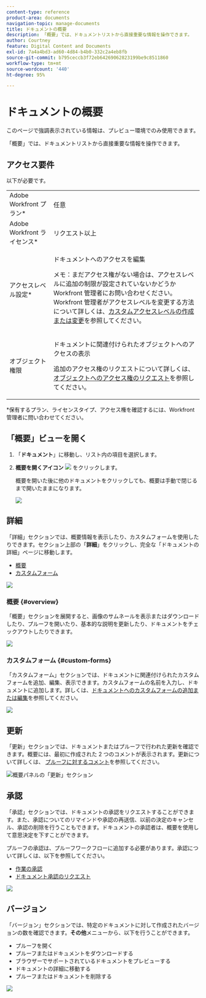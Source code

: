```yaml
---
content-type: reference
product-area: documents
navigation-topic: manage-documents
title: ドキュメントの概要
description: 「概要」では、ドキュメントリストから直接重要な情報を操作できます。
author: Courtney
feature: Digital Content and Documents
exl-id: 7a4a4bd3-ad60-4d84-b4b0-332c2a4eb8fb
source-git-commit: b795ceccb3f72eb64269062823199be9c8511860
workflow-type: tm+mt
source-wordcount: '440'
ht-degree: 95%

---
```


# ドキュメントの概要

<span class="preview">このページで強調表示されている情報は、プレビュー環境でのみ使用できます。</span> <!--and in the Production environment for customers who have opted for the fast release process. For information about fast releases, see [Enable or disable fast releases for your organization](/help/quicksilver/administration-and-setup/set-up-workfront/configure-system-defaults/enable-fast-release-process.md). For information about the current release schedule, see [First Quarter 2024 release overview](/help/quicksilver/product-announcements/product-releases/24-q2-release-activity/24-q2-release-overview.md).-->

「概要」では、ドキュメントリストから直接重要な情報を操作できます。

## アクセス要件

以下が必要です。

<table style="table-layout:auto"> 
 <col> 
 </col> 
 <col> 
 </col> 
 <tbody> 
  <tr> 
   <td role="rowheader">Adobe Workfront プラン*</td> 
   <td> <p> 任意</p> </td> 
  </tr> 
  <tr> 
   <td role="rowheader">Adobe Workfront ライセンス*</td> 
   <td> <p>リクエスト以上</p> </td> 
  </tr> 
  <tr data-mc-conditions=""> 
   <td role="rowheader">アクセスレベル設定*</td> 
   <td> <p>ドキュメントへのアクセスを編集</p> <p>メモ：まだアクセス権がない場合は、アクセスレベルに追加の制限が設定されていないかどうか Workfront 管理者にお問い合わせください。Workfront 管理者がアクセスレベルを変更する方法について詳しくは、<a href="../../administration-and-setup/add-users/configure-and-grant-access/create-modify-access-levels.md" class="MCXref xref">カスタムアクセスレベルの作成または変更</a>を参照してください。</p> </td> 
  </tr> 
  <tr data-mc-conditions=""> 
   <td role="rowheader">オブジェクト権限</td> 
   <td> <p>ドキュメントに関連付けられたオブジェクトへのアクセスの表示</p> <p>追加のアクセス権のリクエストについて詳しくは、<a href="../../workfront-basics/grant-and-request-access-to-objects/request-access.md" class="MCXref xref">オブジェクトへのアクセス権のリクエスト</a>を参照してください。</p> </td> 
  </tr> 
 </tbody> 
</table>

&#42;保有するプラン、ライセンスタイプ、アクセス権を確認するには、Workfront 管理者に問い合わせてください。

## 「概要」ビューを開く

1. 「**ドキュメント**」に移動し、リスト内の項目を選択します。
1. **概要を開くアイコン** ![](assets/qs-summary-in-new-toolbar-small.png) をクリックします。

   概要を開いた後に他のドキュメントをクリックしても、概要は手動で閉じるまで開いたままになります。

   ![](assets/summary-details-350x585.png)

## 詳細

「詳細」セクションでは、概要情報を表示したり、カスタムフォームを使用したりできます。セクション上部の「**詳細**」をクリックし、完全な「ドキュメントの詳細」ページに移動します。

* [概要](#overview)
* [カスタムフォーム](#custom-forms)

<span class="preview">![](assets/copy-of-doc-summary-details-section-350x404.png)</span>

### 概要 {#overview}

「概要」セクションを展開すると、画像のサムネールを表示またはダウンロードしたり、プルーフを開いたり、基本的な説明を更新したり、ドキュメントをチェックアウトしたりできます。

![](assets/copy-of-doc-summary-with-overview-350x560.png)

### カスタムフォーム {#custom-forms}

「カスタムフォーム」セクションでは、ドキュメントに関連付けられたカスタムフォームを追加、編集、表示できます。カスタムフォームの名前を入力し、ドキュメントに追加します。詳しくは、[ドキュメントへのカスタムフォームの追加または編集](../../documents/managing-documents/add-custom-form-documents.md)を参照してください。

<span class="preview">![](assets/add-custom-form-doc-summary-350x265.png)</span>

## 更新

「更新」セクションでは、ドキュメントまたはプルーフで行われた更新を確認できます。概要には、最初に作成された 2 つのコメントが表示されます。更新について詳しくは、 [プルーフに対するコメント](../../review-and-approve-work/proofing/reviewing-proofs-within-workfront/comment-on-a-proof/comment-on-proof.md)を参照してください。

<div class="preview">

![概要パネルの「更新」セクション](assets/summary-updates-section-new-comments.png)

</div>


## 承認

「承認」セクションでは、ドキュメントの承認をリクエストすることができます。また、承認についてのリマインドや承認の再送信、以前の決定のキャンセル、承認の削除を行うこともできます。ドキュメントの承認者は、概要を使用して意思決定を下すことができます。

プルーフの承認は、プルーフワークフローに追加する必要があります。承認について詳しくは、以下を参照してください。

* [作業の承認](../../review-and-approve-work/manage-approvals/approving-work.md)
* [ドキュメント承認のリクエスト](../../review-and-approve-work/manage-approvals/request-document-approvals.md)

<span class="preview">![](assets/summary-upddates,-approvals,-versions,-custom-forms-350x415.png)</span>

## バージョン

「バージョン」セクションでは、特定のドキュメントに対して作成されたバージョンの数を確認できます。**その他**&#x200B;メニューから、以下を行うことができます。

* プルーフを開く
* プルーフまたはドキュメントをダウンロードする
* ブラウザーでサポートされているドキュメントをプレビューする
* ドキュメントの詳細に移動する
* プルーフまたはドキュメントを削除する

<span class="preview">![](assets/summary-upddates,-approvals,-versions,-custom-forms-350x415.png)</span>
